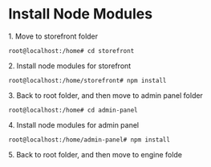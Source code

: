 # Install Node Modules

1\. Move to storefront folder

```
root@localhost:/home# cd storefront
```

2\. Install node modules for storefront

```
root@localhost:/home/storefront# npm install
```

3\. Back to root folder, and then move to admin panel folder

```
root@localhost:/home# cd admin-panel
```

4\. Install node modules for admin panel

```
root@localhost:/home/admin-panel# npm install
```

5\. Back to root folder, and then move to engine folde
